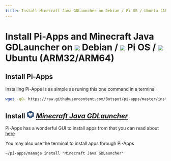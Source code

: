 ```yaml
---
title: Install Minecraft Java GDLauncher on Debian / Pi OS / Ubuntu (ARM32/ARM64) | Pi-Apps
---
```

# Install Pi-Apps and Minecraft Java GDLauncher on <img src=https://www.vectorlogo.zone/logos/debian/debian-icon.svg height=20 /> Debian / <img src=https://www.vectorlogo.zone/logos/raspberrypi/raspberrypi-icon.svg height=20 /> Pi OS / <img src=https://www.vectorlogo.zone/logos/ubuntu/ubuntu-icon.svg height=20 /> Ubuntu (ARM32/ARM64)
## Install Pi-Apps

Installing Pi-Apps is as simple as runing this one command in a terminal
```bash
wget -qO- https://raw.githubusercontent.com/Botspot/pi-apps/master/install | bash
```
## Install <img src="/img/app-icons/Minecraft Java GDLauncher/icon-64.png" height=24> ***[Minecraft Java GDLauncher](https://github.com/Botspot/pi-apps/tree/master/apps/Minecraft%20Java%20GDLauncher)***
Pi-Apps has a wonderful GUI to install apps from that you can read about [here](/wiki/getting-started/running-pi-apps/)
        
You may also use the terminal to install apps through Pi-Apps
```
~/pi-apps/manage install "Minecraft Java GDLauncher"
```
